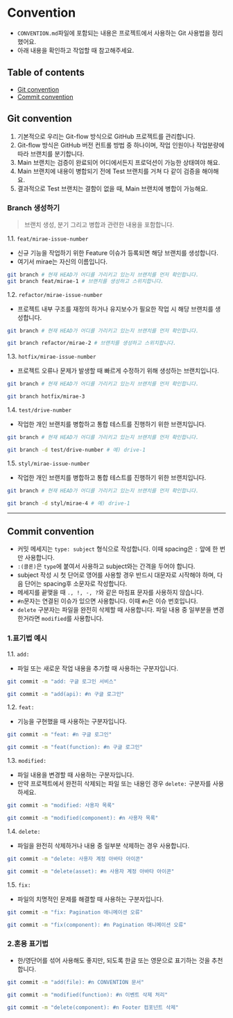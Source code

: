 # Convention

- `CONVENTION.md`파일에 포함되는 내용은 프로젝트에서 사용하는 Git 사용법을 정리했어요.
- 아래 내용을 확인하고 작업할 때 참고해주세요.

## Table of contents

- [Git convention](#git-convention)
- [Commit convention](#commit-convention)

## Git convention

1. 기본적으로 우리는 Git-flow 방식으로 GitHub 프로젝트를 관리합니다.
2. Git-flow 방식은 GitHub 버전 컨트롤 방법 중 하나이며, 작업 인원이나 작업분량에 따라 브랜치를 분기합니다.
3. Main 브랜치는 검증이 완료되어 어디에서든지 프로덕션이 가능한 상태여야 해요.
4. Main 브랜치에 내용이 병합되기 전에 Test 브랜치를 거쳐 다 같이 검증을 해야해요.
5. 결과적으로 Test 브랜치는 결함이 없을 때, Main 브랜치에 병합이 가능해요.

### Branch 생성하기

> 브랜치 생성, 분기 그리고 병합과 관련한 내용을 포함합니다.

1.1. `feat/mirae-issue-number`

- 신규 기능을 작업하기 위한 Feature 이슈가 등록되면 해당 브랜치를 생성합니다.
- 여기서 mirae는 자신의 이름입니다.

```bash
git branch # 현재 HEAD가 어디를 가리키고 있는지 브랜치를 먼저 확인합니다.
git branch feat/mirae-1 # 브랜치를 생성하고 스위치합니다.
```

1.2. `refactor/mirae-issue-number`

- 프로젝트 내부 구조를 재정의 하거나 유지보수가 필요한 작업 시 해당 브랜치를 생성합니다.

```bash
git branch # 현재 HEAD가 어디를 가리키고 있는지 브랜치를 먼저 확인합니다.

git branch refactor/mirae-2 # 브랜치를 생성하고 스위치합니다.
```

1.3.  `hotfix/mirae-issue-number`

- 프로젝트 오류나 문제가 발생할 때 빠르게 수정하기 위해 생성하는 브랜치입니다.

```bash
git branch # 현재 HEAD가 어디를 가리키고 있는지 브랜치를 먼저 확인합니다.

git branch hotfix/mirae-3
```

1.4.  `test/drive-number`

- 작업한 개인 브랜치를 병합하고 통합 테스트를 진행하기 위한 브랜치입니다.

```bash
git branch # 현재 HEAD가 어디를 가리키고 있는지 브랜치를 먼저 확인합니다.

git branch -d test/drive-number # 예) drive-1
```

1.5.  `styl/mirae-issue-number`

- 작업한 개인 브랜치를 병합하고 통합 테스트를 진행하기 위한 브랜치입니다.

```bash
git branch # 현재 HEAD가 어디를 가리키고 있는지 브랜치를 먼저 확인합니다.

git branch -d styl/mirae-4 # 예) drive-1
```

---

## Commit convention

- 커밋 메세지는 `type: subject` 형식으로 작성합니다. 이때 spacing은 `:` 앞에 한 번만 사용합니다.
- `:(콜론)`은 `type`에 붙여서 사용하고 subject와는 간격을 두어야 합니다.
- subject 작성 시 첫 단어로 영어를 사용할 경우 반드시 대문자로 시작해야 하며, 다음 단어는 spacing후 소문자로 작성합니다.
- 메세지를 끝맺을 때 `., !, -, ?`와 같은 마침표 문자를 사용하지 않습니다.
- `#n`문자는 연결된 이슈가 있으면 사용합니다. 이때 `#n`은 이슈 번호입니다.
- `delete` 구분자는 파일을 완전히 삭제할 때 사용합니다. 파일 내용 중 일부분을 변경한거라면 `modified`를 사용합니다.

### 1.표기법 예시

1.1. `add:`

- 파일 또는 새로운 작업 내용을 추가할 때 사용하는 구분자입니다.

```bash
git commit -m "add: 구글 로그인 서비스"

git commit -m "add(api): #n 구글 로그인"
```

1.2. `feat:`

- 기능을 구현했을 때 사용하는 구분자입니다.

```bash
git commit -m "feat: #n 구글 로그인"

git commit -m "feat(function): #n 구글 로그인"
```

1.3. `modified:`

- 파일 내용을 변경할 때 사용하는 구분자입니다.
- 만약 프로젝트에서 완전히 삭제되는 파일 또는 내용인 경우 `delete:` 구분자를 사용하세요.

```bash
git commit -m "modified: 사용자 목록"

git commit -m "modified(component): #n 사용자 목록"
```

1.4. `delete:`

- 파일을 완전히 삭제하거나 내용 중 일부분 삭제하는 경우 사용합니다.

```bash
git commit -m "delete: 사용자 계정 아바타 아이콘"

git commit -m "delete(asset): #n 사용자 계정 아바타 아이콘"
```

1.5. `fix:`

- 파일의 치명적인 문제를 해결할 때 사용하는 구분자입니다.

```bash
git commit -m "fix: Pagination 애니메이션 오류"

git commit -m "fix(component): #n Pagination 애니메이션 오류"
```

### 2.혼용 표기법

- 한/영단어를 섞어 사용해도 좋지만, 되도록 한글 또는 영문으로 표기하는 것을 추천합니다.

```bash
git commit -m "add(file): #n CONVENTION 문서"

git commit -m "modified(function): #n 이벤트 삭제 처리"

git commit -m "delete(component): #n Footer 컴포넌트 삭제"
```
